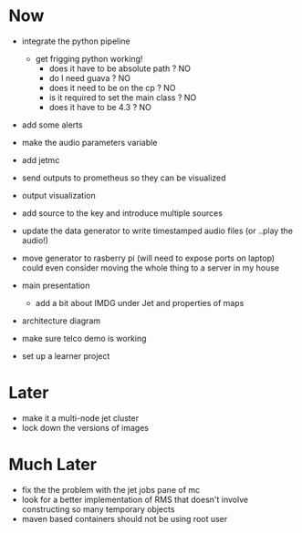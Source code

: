 # Now
- integrate the python pipeline
  - get frigging python working!
    - does it have to be absolute path ? NO
    - do I need guava ?  NO
    - does it need to be on the cp ? NO
    - is it required to set the main class ? NO
    - does it have to be 4.3 ? NO
- add some alerts
- make the audio parameters variable
- add jetmc
- send outputs to prometheus so they can be visualized
- output visualization
- add source to the key and introduce multiple sources
- update the data generator to write timestamped audio files (or ..play the audio!)
- move generator to rasberry pi (will need to expose ports on laptop)
  could even consider moving the whole thing to a server in my house

- main presentation
  - add a bit about IMDG under Jet and properties of maps
- architecture diagram
- make sure telco demo is working
- set up a learner project

# Later
- make it a multi-node jet cluster
- lock down the versions of images

# Much Later
- fix the the problem with the jet jobs pane of mc
- look for a better implementation of RMS that doesn't involve constructing so many temporary objects
- maven based containers should not be using root user